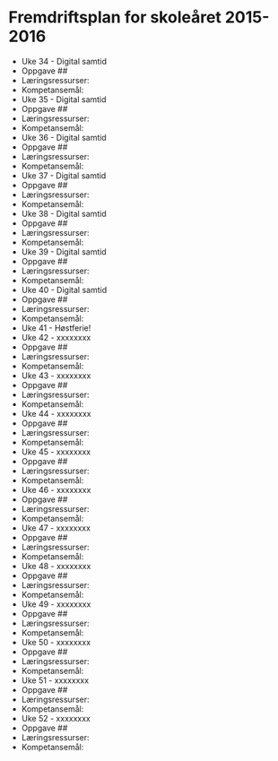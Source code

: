Fremdriftsplan for skoleåret 2015-2016
======================================

* Uke 34 - Digital samtid
 * Oppgave ##
 * Læringsressurser: 
 * Kompetansemål:
* Uke 35 - Digital samtid
 * Oppgave ##
 * Læringsressurser: 
 * Kompetansemål:
* Uke 36 - Digital samtid
 * Oppgave ##
 * Læringsressurser: 
 * Kompetansemål:
* Uke 37 - Digital samtid
 * Oppgave ##
 * Læringsressurser: 
 * Kompetansemål:
* Uke 38 - Digital samtid
 * Oppgave ##
 * Læringsressurser: 
 * Kompetansemål:
* Uke 39 - Digital samtid
 * Oppgave ##
 * Læringsressurser: 
 * Kompetansemål:
* Uke 40 - Digital samtid
 * Oppgave ##
 * Læringsressurser: 
 * Kompetansemål:
* Uke 41 - Høstferie!
* Uke 42 - xxxxxxxx
 * Oppgave ##
 * Læringsressurser: 
 * Kompetansemål:
* Uke 43 - xxxxxxxx
 * Oppgave ##
 * Læringsressurser: 
 * Kompetansemål:
* Uke 44 - xxxxxxxx
 * Oppgave ##
 * Læringsressurser: 
 * Kompetansemål:
* Uke 45 - xxxxxxxx
 * Oppgave ##
 * Læringsressurser: 
 * Kompetansemål:
* Uke 46 - xxxxxxxx
 * Oppgave ##
 * Læringsressurser: 
 * Kompetansemål:
* Uke 47 - xxxxxxxx
 * Oppgave ##
 * Læringsressurser: 
 * Kompetansemål:
* Uke 48 - xxxxxxxx
 * Oppgave ##
 * Læringsressurser: 
 * Kompetansemål:
* Uke 49 - xxxxxxxx
 * Oppgave ##
 * Læringsressurser: 
 * Kompetansemål:
* Uke 50 - xxxxxxxx
 * Oppgave ##
 * Læringsressurser: 
 * Kompetansemål:
* Uke 51 - xxxxxxxx
 * Oppgave ##
 * Læringsressurser: 
 * Kompetansemål:
* Uke 52 - xxxxxxxx
 * Oppgave ##
 * Læringsressurser: 
 * Kompetansemål:
